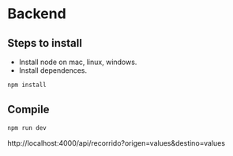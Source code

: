 # Backend
## Steps to install
* Install node on mac, linux, windows.
* Install dependences.
```bash
npm install
```
## Compile
```bash
npm run dev
```
http://localhost:4000/api/recorrido?origen=values&destino=values
